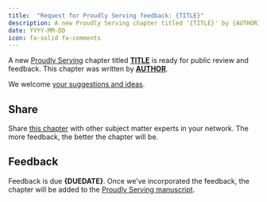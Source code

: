 ```yaml
---
title:  "Request for Proudly Serving feedback: {TITLE}"
description: A new Proudly Serving chapter titled '{TITLE}' by {AUTHOR} is ready for public review and feedback.
date: YYYY-MM-DD
icon: fa-solid fa-comments
---
```


A new [Proudly Serving](/) chapter titled **[TITLE](/contents/{LINK})** is ready for public review and feedback. This chapter was written by **[AUTHOR](/people/{AUTHORLINK})**.

We welcome [your suggestions and ideas](/contents/{LINK}).

## Share

Share [this chapter](/contents/{LINK}) with other subject matter experts in your network. The more feedback, the better the chapter will be.

## Feedback

Feedback is due **{DUEDATE}**. Once we’ve incorporated the feedback, the chapter will be added to the [Proudly Serving manuscript](/manuscript/).

